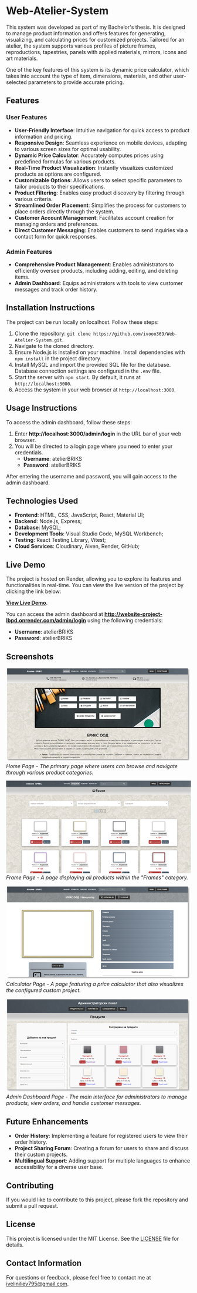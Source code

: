 # Web-Atelier-System

This system was developed as part of my Bachelor's thesis. It is designed to manage product information and offers features for generating, visualizing, and calculating prices for customized projects. Tailored for an atelier, the system supports various profiles of picture frames, reproductions, tapestries, panels with applied materials, mirrors, icons and art materials.

One of the key features of this system is its dynamic price calculator, which takes into account the type of item, dimensions, materials, and other user-selected parameters to provide accurate pricing.

## Features

### User Features

- **User-Friendly Interface**: Intuitive navigation for quick access to product information and pricing.
- **Responsive Design**: Seamless experience on mobile devices, adapting to various screen sizes for optimal usability.
- **Dynamic Price Calculator**: Accurately computes prices using predefined formulas for various products.
- **Real-Time Product Visualization**: Instantly visualizes customized products as options are configured.
- **Customizable Options**: Allows users to select specific parameters to tailor products to their specifications.
- **Product Filtering**: Enables easy product discovery by filtering through various criteria.
- **Streamlined Order Placement**: Simplifies the process for customers to place orders directly through the system.
- **Customer Account Management**: Facilitates account creation for managing orders and preferences.
- **Direct Customer Messaging**: Enables customers to send inquiries via a contact form for quick responses.

### Admin Features

- **Comprehensive Product Management**: Enables administrators to efficiently oversee products, including adding, editing, and deleting items.
- **Admin Dashboard**: Equips administrators with tools to view customer messages and track order history.

## Installation Instructions

The project can be run locally on localhost. Follow these steps:

1. Clone the repository: `git clone https://github.com/ivooo369/Web-Atelier-System.git`.
2. Navigate to the cloned directory.
3. Ensure Node.js is installed on your machine. Install dependencies with `npm install` in the project directory.
4. Install MySQL and import the provided SQL file for the database. Database connection settings are configured in the `.env` file.
5. Start the server with `npm start`. By default, it runs at `http://localhost:3000`.
6. Access the system in your web browser at `http://localhost:3000`.

## Usage Instructions

To access the admin dashboard, follow these steps:

1. Enter **http://localhost:3000/admin/login** in the URL bar of your web browser.
2. You will be directed to a login page where you need to enter your credentials.
   - **Username**: atelierBRIKS
   - **Password**: atelierBRIKS

After entering the username and password, you will gain access to the admin dashboard.

## Technologies Used

- **Frontend**: HTML, CSS, JavaScript, React, Material UI;
- **Backend**: Node.js, Express;
- **Database**: MySQL;
- **Development Tools**: Visual Studio Code, MySQL Workbench;
- **Testing**: React Testing Library, Vitest;
- **Cloud Services**: Cloudinary, Aiven, Render, GitHub;

## Live Demo

The project is hosted on Render, allowing you to explore its features and functionalities in real-time. You can view the live version of the project by clicking the link below:

[**View Live Demo**](https://website-project-lbpd.onrender.com).

You can access the admin dashboard at **http://website-project-lbpd.onrender.com/admin/login** using the following credentials:

- **Username**: atelierBRIKS
- **Password**: atelierBRIKS

## Screenshots

![Home Page](screenshots/screenshot1.png)
_Home Page - The primary page where users can browse and navigate through various product categories._

![Frame Page](screenshots/screenshot2.png)
_Frame Page - A page displaying all products within the "Frames" category._

![Calculator Page](screenshots/screenshot3.png)
_Calculator Page - A page featuring a price calculator that also visualizes the configured custom project._

![Admin Dashboard Page](screenshots/screenshot4.png)
_Admin Dashboard Page - The main interface for administrators to manage products, view orders, and handle customer messages._

## Future Enhancements

- **Order History**: Implementing a feature for registered users to view their order history.
- **Project Sharing Forum**: Creating a forum for users to share and discuss their custom projects.
- **Multilingual Support**: Adding support for multiple languages to enhance accessibility for a diverse user base.

## Contributing

If you would like to contribute to this project, please fork the repository and submit a pull request.

## License

This project is licensed under the MIT License. See the [LICENSE](LICENSE) file for details.

## Contact Information

For questions or feedback, please feel free to contact me at [iveliniliev795@gmail.com](mailto:iveliniliev795@gmail.com).
